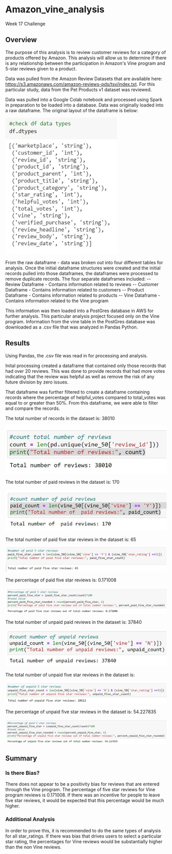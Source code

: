 # Amazon_vine_analysis
Week 17 Challenge

## Overview 
The purpose of this analysis is to review customer reviews for a category of products offered by Amazon.  This analysis will allow us to determine if there is any relationship between the participation in Amazon's Vine program and 5-star reviews given to a product. 

Data was pulled from the Amazon Review Datasets that are available here: https://s3.amazonaws.com/amazon-reviews-pds/tsv/index.txt.  For this particular study, data from the Pet Products v1 dataset was reviewed.  

Data was pulled into a Google Colab notebook and processed using Spark in preparation to be loaded into a database.   Data was originally loaded into a raw dataframe.  The original layout of the dataframe is below: 

![dataframelayout](https://github.com/klbrabec/Amazon_vine_analysis/blob/main/DATATYPES.JPG)

From the raw dataframe - data was broken out into four different tables for analysis.    Once the initial dataframe structures were created and the initial records pulled into those dataframes, the dataframes were processed to remove duplicate records.  The four separate dataframes included: 
-- Review Dataframe - Contains information related to reviews
-- Customer Dataframe - Contains information related to customers 
-- Product Dataframe - Contains information related to products 
-- Vine Dataframe - Contains information related to the Vine program 

This information was then loaded into a PostGres database in AWS for further analysis.    This particular analysis project focused only on the Vine program.  Information from the vine table in the PostGres database was downloaded as a .csv file that was analyzed in Pandas Python. 

## Results
Using Pandas, the .csv file was read in for processing and analysis.  

Inital processing created a dataframe that contained only those records that had over 20 reviews.  This was done to provide records that had more votes indicating that the review was helpful as well as remove the risk of any future division by zero issues.  

That dataframe was further filtered to create a dataframe containing records where the percentage of helpful_votes compared to total_votes was equal to or greater than 50%.    From this dataframe, we were able to filter and compare the records.  

The total number of records in the dataset is: 38010

![TotalNumberofRecords](https://github.com/klbrabec/Amazon_vine_analysis/blob/main/TotalNumberReviews.JPG)

The total number of paid reviews in the dataset is: 170 

![TotalNumberPaidReviews](https://github.com/klbrabec/Amazon_vine_analysis/blob/main/TotalNumberPaidReviews.JPG)

The total number of paid five star reviews in the dataset is: 65 

![TotalNumberPaid5starReviews](https://github.com/klbrabec/Amazon_vine_analysis/blob/main/TotalNumberPaidFiveStarReviews.JPG)

The percentage of paid five star reviews is: 0.171008 

![percentagepaidfivestarreviews](https://github.com/klbrabec/Amazon_vine_analysis/blob/main/percentagepaidfivestarreviews.JPG) 

The total number of unpaid paid reviews in the dataset is: 37840

![TotalNumberUnPaidReviews](https://github.com/klbrabec/Amazon_vine_analysis/blob/main/TotalNumberUnpaidReviews.JPG)

The total number of unpaid five star reviews in the dataset is: 

![TotalNumberunPaidFiveStarReviews](https://github.com/klbrabec/Amazon_vine_analysis/blob/main/TotalNumberUnpaidFiveStarReviews.JPG)

The percentage of unpaid five star reviews in the dataset is: 54.227835

![PercentageunpaidFiveStarReviews](https://github.com/klbrabec/Amazon_vine_analysis/blob/main/percentageunpaidfivestarreviews.JPG) 

## Summary 
### Is there Bias? 
There does not appear to be a positivity bias for reviews that are entered through the Vine program.    The percentage of five star reviews for Vine program reviews is 0.171008.  If there was an incentive for people to leave five star reviews, it would be expected that this percentage would be much higher.  

### Additional Analysis
In order to prove this, it is recommended to do the same types of analysis for all star_ratings.  If there was bias that drives users to select a particular star rating, the percentages for Vine reviews would be substantially higher than the non Vine reviews.  
